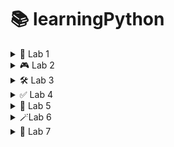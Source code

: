# **📚 learningPython**

<details>
 <summary>
 🧪 Lab 1
 </summary>

### **💡 Topic:** Basic Input/Output & f-strings

**📝 Explanation:**
Python’s built-in `input()` function reads a line of text from the user as a string. To display output, you can use `print()`. f-strings (`f"…{expr}…"`) let you embed expressions directly inside string literals for readable formatting.

**⭐ Example:**

 ```python
 name = input("Enter your name: ")
 age  = input("Enter your age: ")
 print(f"Hello {name}. You're {age} years old")
 ```

**✅ Questions I have done on that topic:**

* Question 1: Greeted the user by name and age using `input()` and an f-string.

---

### **🔢 Topic:** Type Conversion & Addition

**📝 Explanation:**
User input is always a string. To perform numeric operations, convert with `int()` or `float()`. You can then add mixed types (e.g. `int + float`) and Python will promote to the more general `float`.

**⭐ Example:**

 ```python
 num1  = int(input("Enter a number: "))
 num2  = float(input("Enter a float: "))
 total = num1 + num2
 print(f"The sum is: {total}")
 ```

**✅ Questions I have done on that topic:**

* Question 2: Converted inputs to `int` and `float`, then printed their sum.

---

### **➕➖✖️➗ Topic:** Arithmetic Operators

**📝 Explanation:**
Python supports the usual arithmetic operators:

* `+` (addition)
* `-` (subtraction)
* `*` (multiplication)
* `/` (true division)
* `//` (floor division)
* `%` (modulus)
* `**` (exponentiation)

**⭐ Example:**

 ```python
 a = 10
 b =  3
 print("Addition:         ", a + b)
 print("Subtraction:      ", a - b)
 print("Multiplication: ", a * b)
 print("Division:         ", a / b)
 print("Floor Division: ", a // b)
 print("Modulus:          ", a % b)
 print("Exponentiation: ", a ** b)
 ```

**✅ Questions I have done on that topic:**

* Question 3: Demonstrated all basic arithmetic operators with `a = 10` and `b = 3`.

---

### **✂️ Topic:** String Splitting & Multiple Assignment

**📝 Explanation:**
The string method `.split(sep)` breaks a string into a list by the given separator. You can then unpack those list elements directly into multiple variables in one line.

**⭐ Example:**

 ```python
 name, age, score = input("Enter name, age and score: ").split(", ")
 print(f"name: {name}, age: {age}, score: {score}")
 ```

**✅ Questions I have done on that topic:**

* Question 4: Read three comma-separated values and assigned them to `name`, `age`, and `score`.

---

### **🔗 Topic:** Converting & Concatenating Numeric Strings

**📝 Explanation:**
You can convert string representations of numbers back to numeric types (`int`, `float`), do arithmetic, and then convert back to strings for concatenation.

**⭐ Example:**

 ```python
 int_str   = int(input("Enter integer as string: "))
 float_str = float(input("Enter float as string: "))

 print(int_str, float_str)               # numeric output
 print(int_str + float_str)               # arithmetic sum
 print(str(int_str) + str(float_str))     # string concatenation
 ```

**✅ Questions I have done on that topic:**

* Question 5: Converted inputs from strings to numbers, then demonstrated both arithmetic addition and string concatenation.

---

### **🚦 Topic:** Conditional Statements

**📝 Explanation:**
Use `if`, `else` (and optionally `elif`) to execute code blocks based on boolean conditions.

**⭐ Example:**

 ```python
 marks = float(input("Enter your marks: "))
 if marks >= 40:
     print("Passed")
 else:
     print("Failed")
 ```

**✅ Questions I have done on that topic:**

* Question 6: Checked pass/fail status based on a single `marks` input.

---

### **📊 Topic:** Calculating Percentage & Average

**📝 Explanation:**
You can perform compound arithmetic expressions to compute percentages and averages:

* **Percentage** = `(sum of marks) / (total maximum) * 100`
* **Average** = `(sum of marks) / (number of subjects)`

**⭐ Examples:**

 ```python
 # Percentage
 subject1 = float(input("Subject 1: "))
 subject2 = float(input("Subject 2: "))
 subject3 = float(input("Subject 3: "))
 percentage = ((subject1 + subject2 + subject3) / 300) * 100
 print(f"Percentage: {percentage}")

 # Average with conditional pass/fail
 name, sub1, sub2, sub3 = input("Enter name and marks: ").split(", ")
 avg = (float(sub1) + float(sub2) + float(sub3)) / 3
 if avg >= 40:
     print(f"{name} passed")
 else:
     print(f"{name} failed")
 ```

**✅ Questions I have done on that topic:**

* Question 7: Calculated percentage from three subject marks.
* Question 8: Computed average of three marks and used a conditional to print pass/fail.

---
</details>

<details>
 <summary>
🎮 Lab 2
</summary>

### **🎲 Topic:** Random Number Guessing Game

**📝 Explanation:**
This program uses the `random` module to generate a secret integer between 1 and 10. A `while True` loop repeatedly prompts the user to guess; based on the comparison, it prints hints ("guess higher"/"guess lower") until the correct number is guessed, then breaks out of the loop.

**⭐ Example:**

 ```python
 import random
 number_to_guess = random.randint(1, 10)

 while True:
     guess = int(input("Guess a number between 1 and 10: "))
     if guess < number_to_guess:
         print("guess higher")
         continue
     elif guess > number_to_guess:
         print("guess lower")
         continue
     else:
         print("Correct!")
         break
 ```

**✅ Questions I have done on that topic:**

* Question 1: Built a guessing game that loops until the user finds the randomly chosen number, using `continue` and `break`.

---

### **🔄 Topic:** Basic While Loops

**📝 Explanation:**
`while` loops execute a block as long as a condition remains `True`. You can initialize a counter outside the loop and increment it each iteration.

**⭐ Example:**

 ```python
 n = int(input("Enter a number: "))
 i = 0
 while i < n:
     print(i)
     i += 1
 ```

**✅ Questions I have done on that topic:**

* Question 2: Printed all integers from 0 up to (but not including) the user’s input `n`.

---

### **🚦 Topic:** Conditional Statements (if–elif–else)

**📝 Explanation:**
Use `if`, `elif`, and `else` to branch logic based on multiple mutually exclusive conditions.

**⭐ Example:**

 ```python
 n = int(input("Enter a number: "))
 if n > 0:
     print("positive")
 elif n < 0:
     print("negative")
 else:
     print("0")
 ```

**✅ Questions I have done on that topic:**

* Question 3: Classified the user’s integer as positive, negative, or zero.

---

### **🥇 Topic:** Finding the Largest of Three Numbers

**📝 Explanation:**
Read three values, convert to integers, then use logical comparisons (`and`) in chained `if–elif–else` to determine which is greatest.

**⭐ Example:**

 ```python
 a, b, c = input("Enter three numbers: ").split(", ")
 a, b, c = int(a), int(b), int(c)
 if a > b and a > c:
     print(f"{a} is the largest")
 elif b > a and b > c:
     print(f"{b} is the largest")
 else:
     print(f"{c} is the largest")
 ```

**✅ Questions I have done on that topic:**

* Question 4: Compared three inputs and printed the largest value.

---

### **🎓 Topic:** Grade Classification with if–elif Ladder

**📝 Explanation:**
Use a sequence of `elif` checks to classify numeric marks into grade categories (“A” through “Fail”), handling invalid inputs first.

**⭐ Example:**

 ```python
 marks = int(input("Enter your marks: "))
 if marks > 100:
     print("Please enter valid marks")
 elif marks >= 90:
     print("A")
 elif marks >= 80:
     print("B")
 elif marks >= 70:
     print("C")
 elif marks >= 60:
     print("D")
 else:
     print("Fail")
 ```

**✅ Questions I have done on that topic:**

* Question 5: Printed grade (A–D or Fail) based on user’s marks, with validation for marks over 100.

---

### **➡️ Topic:** For Loops & Even Number Check

**📝 Explanation:**
A `for` loop can iterate over a range of integers. Using the modulo operator (`%`), you can test each number for evenness (`i % 2 == 0`) before printing.

**⭐ Example:**

 ```python
 n = int(input("Enter a number: "))
 for i in range(0, n+1):
     if i % 2 == 0:
         print(i)
 ```

**✅ Questions I have done on that topic:**

* Question 6: Printed all even numbers from 0 up to the user’s input `n`.

---

### **➕ Topic:** Summing Digits of a Number

**📝 Explanation:**
Extract each digit by taking the remainder (`n % 10`) and floor-dividing (`n //= 10`) inside a `while` loop, accumulating the sum.

**⭐ Example:**

 ```python
 n = int(input("Enter a number: "))
 total = 0
 while n > 0:
     total += n % 10
     n //= 10
 print(f"sum: {total}")
 ```

**✅ Questions I have done on that topic:**

* Question 7: Computed and printed the sum of all digits in the user’s number.

---

### **⏯️ Topic:** Loop Control Statements (`continue` & `break`)

**📝 Explanation:**

* `continue` skips the rest of the current iteration and proceeds with the next.
* `break` exits the loop entirely.

**⭐ Examples:**

 ```python
 # continue example
 for i in range(1, 11):
     if i == 5:
         continue
     print(i)

 # break example
 for i in range(10, 101):
     if i % 5 == 0 and i % 7 == 0:
         print(i)
         break
 ```

**✅ Questions I have done on that topic:**

* Question 8: Used `continue` to skip printing when `i == 5`.
* Question 9: Used `break` to stop at the first number divisible by both 5 and 7 between 10 and 100.

---

### **🧩 Topic:** FizzBuzz Implementation

**📝 Explanation:**
Classic loop exercise: for each integer, print “Fizz” if divisible by 3, “Buzz” if by 5, “FizzBuzz” if by both, and skip others.

**⭐ Example:**

 ```python
 for i in range(1, 51):
     if i % 3 == 0 and i % 5 == 0:
         print(f"{i} : FizzBuzz")
     elif i % 3 == 0:
         print(f"{i} : Fizz")
     elif i % 5 == 0:
         print(f"{i} : Buzz")
 ```

**✅ Questions I have done on that topic:**

* Question 10: Implemented FizzBuzz for numbers 1 through 50.

---

### **✖️ Topic:** Multiplication Table

**📝 Explanation:**
Generate and print the multiplication table of a given number `n` by iterating `i` from 1 to 10 and multiplying.

**⭐ Example:**

 ```python
 n = int(input("Enter a number: "))
 for i in range(1, 11):
     print(f"{n} x {i} = {n*i}")
 ```

**✅ Questions I have done on that topic:**

* Question 11: Displayed the 1× to 10× multiplication table for user’s `n`.

---

### **⭐ Topic:** Prime Number Checking

**📝 Explanation:**
To test if `n` is prime, rule out divisors from 2 up to `sqrt(n)`. If none divide `n` evenly, it’s prime.

**⭐ Example:**

 ```python
 n = int(input("Enter a number: "))
 if n <= 1:
     print("not prime")
 else:
     is_prime = True
     for i in range(2, int(n**0.5) + 1):
         if n % i == 0:
             is_prime = False
             break
     print("Prime" if is_prime else "not prime")
 ```

**✅ Questions I have done on that topic:**

* Question 12: Checked and reported whether the input `n` is prime.

---

### **✨ Topic:** Prime Number Generation up to N

**📝 Explanation:**
List all primes ≤ `n` by testing each candidate `i` using the same sieve-like divisor check up to `sqrt(i)`.

**⭐ Example:**

 ```python
 n = int(input("Enter upper limit: "))
 for i in range(2, n+1):
     is_prime = True
     for j in range(2, int(i**0.5) + 1):
         if i % j == 0:
             is_prime = False
     if is_prime:
         print(i)
 ```

**✅ Questions I have done on that topic:**

* Question 13: Printed every prime number between 2 and the user’s limit `n`.

</details>
<details>
 <summary>
🛠️ Lab 3
</summary>

### **⚙️ Topic:** Function Definition & Return Values

**📝 Explanation:**
Functions in Python are defined using the `def` keyword, followed by a name, parameters in parentheses, and a colon. Inside the function, use `return` to send a value back to the caller. If no `return` is given, the function returns `None`.

**⭐ Example:**

 ```python
 def add_numbers(a, b):
     return a + b

 x, y = input("Enter two numbers: ").split(", ")
 print("Sum: ", add_numbers(int(x), int(y)))
 ```

**✅ Questions I have done on that topic:**

* Question 1: Defined `add_numbers(a, b)` to return the sum of two integers read from input.

---

### **🚦 Topic:** Conditional Logic in Functions

**📝 Explanation:**
Functions can contain conditional statements to execute different logic paths. A simple `if–else` inside a function can return different results based on input.

**⭐ Example:**

 ```python
 def even_odd(num):
     if num % 2 == 0:
         return "even"
     else:
         return "odd"

 n = int(input("Enter a number: "))
 print("The number is", even_odd(n))
 ```

**✅ Questions I have done on that topic:**

* Question 2: Wrote `even_odd(num)` to classify an integer as "even" or "odd".

---

### **🔄️ Topic:** Recursive Functions

**📝 Explanation:**
A recursive function calls itself with a modified argument until a base case is met. Careful base-case definition prevents infinite recursion.

**⭐ Example:**

 ```python
 def find_factorial(num):
     if num == 1:
         return 1
     return num * find_factorial(num - 1)

 n = int(input("Enter number: "))
 print(f"The factorial is: {find_factorial(n)}")
 ```

**✅ Questions I have done on that topic:**

* Question 3: Implemented `find_factorial(num)` recursively to compute the factorial of `n`.

---

### **🏆 Topic:** Finding the Maximum of Three Values

**📝 Explanation:**
Use a combination of `if–elif–else` and logical comparisons (`>`) to compare three values and return the largest.

**⭐ Example:**

 ```python
 def find_max(a, b, c):
     if a > b and a > c:
         return a
     elif b > a and b > c:
         return b
     else:
         return c

 print(f"Largest number is: {find_max(5, 6, 7)}")
 ```

**✅ Questions I have done on that topic:**

* Question 4: Created `find_max(a, b, c)` to return the largest of three hard-coded values.

---

### **📦 Topic:** Built-in List Functions (`len`, `sum`, `type`)

**📝 Explanation:**
Python provides built-in functions for common list operations:

* `len(list)` returns the number of elements.
* `sum(list)` returns the sum of numeric elements.
* `type(value)` returns the data type of `value`.

**⭐ Example:**

 ```python
 my_list = [10, 20, 30]
 print("Length: ", len(my_list))
 print("Sum: ", sum(my_list))
 print("Type of sum: ", type(sum(my_list)))
 ```

**✅ Questions I have done on that topic:**

* Question 5: Demonstrated use of `len()`, `sum()`, and `type()` on a sample list.

---

### **➕ Topic:** Calculating Average of a List

**📝 Explanation:**
Compute the average by dividing the sum of elements by the length of the list. You can write a reusable function that takes a list argument.

**⭐ Example 1:**

 ```python
 def find_average(numbers):
     return sum(numbers) / len(numbers)

 nums = [10, 20, 30, 40]
 print("Average: ", find_average(nums))
 ```

**⭐ Example 2 (with `map`):**

 ```python
 def find_avg(number):
     return sum(number) / len(number)

 num = list(map(int, input("Enter numbers separated by space: ").split(" ")))
 print(f"Average: {find_avg(num)}")
 ```

**✅ Questions I have done on that topic:**

* Question 6: Wrote `find_average(numbers)` to compute average of a hard-coded list.
* Question 7: Used `map(int, …)` to parse user input into a list of integers, then computed average.

---

### **🔍 Topic:** Finding Maximum in a List (Custom vs. Built-in)

**📝 Explanation:**
You can manually iterate through a list to find the maximum value, or simply call Python’s built-in `max()` function.

**⭐ Example:**

 ```python
 def find_max_in_list(number):
     max_val = number [0]
     for num in number:
         if num > max_val:
             max_val = num
     return max_val

 def find_max_prebuilt(numbers):
     return max(numbers)

 n = list(map(int, input("Enter numbers separated by space: ").split(" ")))
 print(f"max: {find_max_in_list(n)}")
 print(f"max: {find_max_prebuilt(n)}")
 ```

**✅ Questions I have done on that topic:**

* Question 8: Implemented `find_max_in_list(number)` manually.
* Question 9: Used built-in `max(numbers)` for comparison.

---

### **🔢 Topic:** Counting Even Numbers in a List

**📝 Explanation:**
Iterate through a list, test each element for evenness (`% 2 == 0`), and maintain a counter that you return at the end.

**⭐ Example:**

 ```python
 def count_even(number):
     count = 0
     for num in number:
         if num % 2 == 0:
             count += 1
     return count

 num = list(map(int, input("Enter numbers: ").split(" ")))
 print(f"even : {count_even(num)}")
 ```

**✅ Questions I have done on that topic:**

* Question 10: Wrote `count_even(number)` to count and return the number of even integers in the user-provided list.

---

### **🔪 Topic: List Slicing in Python**

**📝 Explanation:**

List slicing allows you to extract specific portions of a list using the syntax:

 ```python
 list [start:stop:step]
 ```

* **start**: Index where the slice begins (inclusive).
* **stop**: Index where the slice ends (exclusive).
* **step**: (Optional) Interval between elements (default is 1).

Negative indices count from the end of the list.

---

###  **🧪 Examples and Challenges**

---

####  **✂️ Basic Slicing Examples**

 ```python
 my_list = [10, 20, 30, 40, 50, 60]
 ```

 ```python
 # First 4 items
 print(my_list[:4])  # [10, 20, 30, 40]

 # All except first and last
 print(my_list [1:-1])  # [20, 30, 40, 50]

 # Reverse first 3 items
 print(my_list [:3][::-1])  # [30, 20, 10]

 # Last 3 items in reverse
 print(my_list [:-4-1:-1])  # [60, 50, 40]

 # Every 2nd item from index 1
 print(my_list [1::2])  # [20, 40, 60]

 # Copy entire list
 print(my_list [:])  # [10, 20, 30, 40, 50, 60]
 ```

---

####  **💪 Practice Challenges**

1. **Middle section excluding first and last**

 ```python
 lst = [5, 10, 15, 20, 25, 30]
 print(lst [1:-1])  # [10, 15, 20, 25]
 ```

2. **Reverse only first 4 elements**

 ```python
 lst = [1, 2, 3, 4, 5, 6]
 print(lst [:4][::-1] + lst [4:])  # [4, 3, 2, 1, 5, 6]
 ```

3. **Last 4 elements reversed**

 ```python
 lst = [11, 22, 33, 44, 55, 66, 77]
 print(lst [-1:-5:-1])  # [77, 66, 55, 44]
 ```

4. **Every 3rd element starting from index 1**

 ```python
 lst = [0, 1, 2, 3, 4, 5, 6, 7, 8, 9]
 print(lst [1::3])  # [1, 4, 7]
 ```

5. **Copy list without last 2 elements**

 ```python
 lst = [100, 200, 300, 400, 500]
 print(lst [:-2])  # [100, 200, 300]
 ```

---

###  **🧠 Advanced Revision Challenges**

1. **First 5 elements reversed**

 ```python
 lst = [10, 20, 30, 40, 50, 60, 70]
 print(lst [:5][::-1])  # [50, 40, 30, 20, 10]
 ```

2. **From index 3 to 6**

 ```python
 lst = [0, 1, 2, 3, 4, 5, 6, 7, 8]
 print(lst [3:7])  # [3, 4, 5, 6]
 ```

3. **Last 5 elements**

 ```python
 lst = [5, 10, 15, 20, 25, 30, 35, 40]
 print(lst [-5:])  # [20, 25, 30, 35, 40]
 ```

4. **Every 3rd from index 2**

 ```python
 lst = [1, 2, 3, 4, 5, 6, 7, 8, 9, 10, 11]
 print(lst [2::3])  # [3, 6, 9]
 ```

---

###  **🎯 Final Slicing Challenge**

 ```python
 lst = [5, 10, 15, 20, 25, 30, 35, 40, 45, 50]
 ```

1. **Last 3 elements in reverse**

 ```python
 print(lst [-1:-4:-1])  # [50, 45, 40]
 ```

2. **Skip every other element**

 ```python
 print(lst [::2])  # [5, 15, 25, 35, 45]
 ```

3. **Index 2 to 7 in reverse**

 ```python
 print(lst [2:8][::-1])  # [40, 35, 30, 25, 20, 15]
 ```

4. **Exclude first 2 and last 2**

 ```python
 print(lst [2:-2])  # [15, 20, 25, 30, 35, 40]
 ```

5. **Reverse list and take every 3rd item**

 ```python
 print(lst [::-1][::3])  # [50, 35, 20, 5]
 ```

---


### **🛠️ Topic:** List Methods (`append`, `insert`, `remove`, `sort`, `reverse`)

**📝 Explanation:**
Python lists provide built-in methods to modify their contents in place:

* `append(item)` adds `item` to the end.
* `insert(index, item)` places `item` at position `index`.
* `remove(item)` deletes the first occurrence of `item`.
* `sort()` arranges elements in ascending order.
* `reverse()` reverses the list in place.

**⭐ Example:**

 ```python
 lst = [1, 3, 5]
 lst.append(7)        # [1, 3, 5, 7]
 lst.insert(1, 2)     # [1, 2, 3, 5, 7]
 lst.remove(3)        # [1, 2, 5, 7]
 lst.sort()           # [1, 2, 5, 7]
 lst.reverse()        # [7, 5, 2, 1]
 print(lst)           # [7, 5, 2, 1]
 ```

**✅ Questions I have done on that topic:**

* Question 1: Used `append()` to add a single element at the end of a list.
* Question 2: Used `insert()` to place a new element at a specific index.
* Question 3: Used `remove()` to delete a given element by value.
* Question 4: Used `sort()` to sort a list of numbers in ascending order.
* Question 5: Used `reverse()` to reverse the order of a list.

---

### **🔢 Topic:** Counting & Finding Elements (`count`, `index`)

**📝 Explanation:**

* `count(item)` returns how many times `item` appears in the list.
* `index(item)` returns the first index at which `item` appears (raises an error if not found).

**⭐ Example:**

 ```python
 fruits = ['apple', 'banana', 'apple', 'orange', 'banana', 'apple']
 print(fruits.count('apple'))    # 3

 colors = ['red', 'blue', 'green', 'blue', 'yellow']
 print(colors.index('blue'))     # 1
 ```

**✅ Questions I have done on that topic:**

* Question 1: Counted occurrences of `'apple'` in a list of fruit names.
* Question 2: Found the index of the first `'blue'` in a list of colors.

---

### **📑 Topic:** Copying Lists (shallow vs. deep)

**📝 Explanation:**

* `list.copy()` creates a shallow copy: a new list object, but nested objects remain shared.
* `copy.deepcopy()` (from the `copy` module) creates a full deep copy: all levels duplicated.

**⭐ Example:**

 ```python
 import copy

 # Shallow copy of flat list
 numbers = [5, 10, 15]
 copy_numbers = numbers.copy()
 copy_numbers.append(44)
 # numbers remains [5, 10, 15], copy_numbers is [5, 10, 15, 44]

 # Deep copy of nested list
 original = [[1, 2], [3, 4]]
 deep_copy = copy.deepcopy(original)
 deep_copy [0].append(99)
 # original stays [[1, 2], [3, 4]]
 # deep_copy is [[1, 2, 99], [3, 4]]
 ```

**✅ Questions I have done on that topic:**

* Question 1: Created a shallow copy of a simple list and showed modifications don’t affect the original.
* Question 2: Created a deep copy of a nested list and demonstrated independence from the original.

---

### **✂️➕ Topic:** Removing & Extending Lists (`pop`, `extend`)

**📝 Explanation:**

* `pop()` removes and returns the last element (or at a given index if provided).
* `extend(iterable)` appends all elements from `iterable` to the end of the list.

**⭐ Example:**

 ```python
 lst = [10, 20, 30, 40]
 x = lst.pop()           # x = 40, lst = [10, 20, 30]
 lst.extend([20, 25])     # lst = [10, 20, 30, 20, 25]
 print(x, lst)
 ```

**✅ Questions I have done on that topic:**

* Question 1: Used `pop()` to remove and capture the last element of a list.
* Question 2: Used `extend()` to add multiple new items onto a list.

---

### **⚡ Topic:** Functional Tools (`map` & `filter` with `lambda`)

**📝 Explanation:**

* `map(func, iterable)` applies `func` to every item and returns an iterator of results.
* `filter(func, iterable)` returns an iterator of items for which `func(item)` is `True`.
* Combine `filter()` and `map()` to first select items, then transform them.

**⭐ Example:**

 ```python
 nums = [2, 3, 4]
 squares    = list(map(lambda x: x*x, nums))
 evens      = list(filter(lambda x: x % 2 == 0, nums))
 square_evens = list(map(lambda x: x*x, filter(lambda x: x%2 == 0, nums)))
 print(squares)     # [4, 9, 16]
 print(evens)       # [2, 4]
 print(square_evens) # [4, 16]
 ```

**✅ Questions I have done on that topic:**

* Question 1: Used `map()` with a `lambda` to compute squares of a list of numbers.
* Question 2: Used `filter()` with a `lambda` to extract even numbers.
* Question 3: Combined `filter()` and `map()` to square only the even numbers.

---

### **✨ Topic:** List Comprehensions

**📝 Explanation:**
List comprehensions provide a concise syntax to build lists:

 ```python
 [expression for item in iterable if condition]
 ```

They can include an `if…else` inside the expression for conditional output.

**⭐ Example:**

 ```python
 # Squares of 1–10
 squared_nums   = [i*i for i in range(1, 11)]

 # Words starting with 'a'
 words            = ['apple', 'banana', 'avocado', 'berry', 'apricot']
 starts_with_a    = [w for w in words if w [0] == 'a']

 # Even numbers doubled
 nums             = [1, 2, 3, 4, 5, 6]
 multiplied_by_2 = [x*2 for x in nums if x % 2 == 0]

 # Label odd/even
 nums             = [7, 2, 5, 8]
 odd_even       = ["even" if x % 2 == 0 else "odd" for x in nums]
 ```

**✅ Questions I have done on that topic:**

* Question 1: Generated a list of squares using a comprehension.
* Question 2: Filtered a list of strings to those starting with `'a'`.
* Question 3: Created a list of doubled values only for even numbers.
* Question 4: Used a conditional expression inside a comprehension to label each number `"even"` or `"odd"`.
</details>

<details>

<summary>✅ Lab 4</summary> 

### 🧵 Topic: **Tuples**

**Explanation:**
A **tuple** is an ordered, immutable collection of elements. This means once a tuple is created, you cannot change, add, or remove elements from it. Tuples are used to group related data together and ensure that the grouped data stays constant.

They're defined using parentheses `()` and support indexing, slicing, nesting, and unpacking.

**Example:**

```python
my_tuple = (1, 2, 3, 4)
print(my_tuple[1])  # Output: 2

person = ('utkarsh', 21, 'Engineer', 'male')
name, age, job, gender = person
print(name, age, job, gender)
```

---

### 🧵 Topic: **Tuple Unpacking**

**Explanation:**
Tuple unpacking allows you to assign each item in a tuple to a variable in a single line. The number of variables must match the number of elements in the tuple.

**Example:**

```python
t2 = ('python', 3.10, True)
lang, version, is_dynamic = t2
print(lang)  # python
```

---

### 🧵 Topic: **Singleton Tuple**

**Explanation:**
To create a tuple with only one element, you must include a trailing comma. Otherwise, Python treats it as a regular value.

**Example:**

```python
t3 = (42,)  # This is a tuple
print(type(t3))  # <class 'tuple'>

not_a_tuple = (42)
print(type(not_a_tuple))  # <class 'int'>
```

---

### 🧵 Topic: **Tuple Slicing**

**Explanation:**
Just like strings and lists, tuples can be sliced to retrieve a portion of elements using the syntax `tuple[start:stop:step]`.

**Example:**

```python
t = (10, 20, 30, 40, 50)
print(t[1:4])     # (20, 30, 40)
print(t[::-1])    # Reverses the tuple
```

---

### 🧵 Topic: **Tuple Methods: `count()` and `index()`**

**Explanation:**

* `count(x)` → returns the number of times `x` appears in the tuple.
* `index(x)` → returns the index of the first occurrence of `x`.

**Example:**

```python
t = (3, 6, 3, 9, 3, 12)
print(t.count(3))  # 3
print(t.index(9))  # 3
```

---

### 🧵 Topic: **Nested Tuples**

**Explanation:**
Tuples can contain other tuples or complex data types. Access elements using multiple indices.

**Example:**

```python
person = ("utkarsh", (21, 'M'), ("python", "java"))
print(person[1][0])  # 21
print(person[2][1])  # java
```

---

### 🧵 Topic: **Sets**

**Explanation:**
A set is an unordered collection of **unique** elements. Sets are used when you want to store distinct values and perform operations like union, intersection, difference, etc.

**Example:**

```python
nums = {1, 2, 3, 3, 4}
print(nums)  # {1, 2, 3, 4} – duplicates removed
```

---

### 🧵 Topic: **Set Operations**

**Explanation:**

* `|` → Union
* `&` → Intersection
* `-` → Difference
* `^` → Symmetric Difference

**Example:**

```python
a = {1, 2, 3}
b = {2, 3, 6}

print(a | b)  # {1, 2, 3, 6}
print(a & b)  # {2, 3}
print(a - b)  # {1}
print(a ^ b)  # {1, 6}
```

---

### 🧵 Topic: **Set from String**

**Explanation:**
Converting a string to a set helps in extracting unique characters.

**Example:**

```python
word = "balloon"
unique_letters = set(word)
print(unique_letters)  # {'b', 'a', 'l', 'o', 'n'}
```

---

### 🧵 Topic: **Dictionaries**

**Explanation:**
Dictionaries store data as key-value pairs. Keys are unique, and values can be of any data type. Useful for fast lookups and organizing data meaningfully.

**Example:**

```python
student = {
    'name': 'utkarsh',
    'age': 21,
    'courses': ['Math', 'Science']
}
print(student['name'])  # utkarsh
```

---

### 🧵 Topic: **Dictionary Methods: `get()`, `pop()`, `del`**

**Explanation:**

* `get(key)` → returns the value or `None` if the key doesn't exist.
* `pop(key)` → removes and returns the value of the given key.
* `del` → deletes a key-value pair from the dictionary.

**Example:**

```python
student.get('email')             # None
student.pop('grade')             # removes 'grade'
del student['age']               # removes 'age'
```

---

### 🧵 Topic: **Looping Through a Dictionary**

**Explanation:**
You can iterate over keys, values, or both using `keys()`, `values()`, or `items()`.

**Example:**

```python
for key, value in student.items():
    print(f"{key} : {value}")
```

---

### 🧵 Topic: **Nested Dictionaries**

**Explanation:**
A dictionary can store another dictionary as a value. Useful for structured, grouped data.

**Example:**

```python
classroom = {
    'utkarsh': {'age': 21, 'grade': 90},
    'disha': {'age': 32, 'grade': 100}
}
print(classroom['disha']['grade'])  # 100
```

---

### 🧵 Topic: **Real-world Dictionary Use Cases**

#### 📞 Phonebook Lookup

**Explanation:**
Get a value from a dictionary safely using `get()` to avoid errors if the key is missing.

**Example:**

```python
name = input("Enter a name: ")
print(phonebook.get(name, "Not found"))
```

#### 🍎 Inventory Update

**Explanation:**
Simulates real-time item stock updates.

**Example:**

```python
inventory['banana'] -= 2
inventory['grapes'] = 15
```

#### 🔁 Word Frequency Counter

**Explanation:**
Counts how many times each word appears in a sentence.

**Example:**

```python
for word in words:
    word_count[word] = word_count.get(word, 0) + 1
```
</details>




<details>
<summary>🧪 Lab 5</summary>  

 
### **Topic: Object-Oriented Programming (OOP) in Python**


### 🧵 Topic: **Classes and Objects**

**Explanation:**  
A **class** is a blueprint for creating objects. It defines attributes (variables) and methods (functions) that its instances (objects) will have. Objects are instances of a class and represent real-world entities.

**Example:**
```python
class Student:
    def __init__(self, name, age):
        self.name = name
        self.age = age

    def introduce(self):
        print(f"My name is {self.name} and I'm {self.age} years old")

s1 = Student("utkarsh", 21)
s1.introduce()
````

---

### 🧵 Topic: **Constructors (`__init__`)**

**Explanation:**
The `__init__` method is automatically called when a new object is created. It initializes the object’s attributes.

**Example:**

```python
class Car:
    def __init__(self, brand, year):
        self.brand = brand
        self.year = year
```

---

### 🧵 Topic: **Instance Methods**

**Explanation:**
Instance methods operate on the data stored in an object. They’re defined inside a class and use `self` to access instance variables.

**Example:**

```python
class Account:
    def display(self):
        print(f"owner: {self.owner}, balance: {self.balance}")
```

---

### 🧵 Topic: **Default Parameter Values**

**Explanation:**
Default values in constructors let you make parameters optional when creating objects.

**Example:**

```python
class Person:
    def __init__(self, name, city="unknown"):
        self.name = name
        self.city = city
```

---

### 🧵 Topic: **Conditional Logic in Methods**

**Explanation:**
Methods can include logic such as validations or branching. For example, checking if balance is sufficient before withdrawing.

**Example:**

```python
def withdraw(self, amount):
    if amount > self.balance:
        print("insufficient balance")
    else:
        self.balance -= amount
```

---

### 🧵 Topic: **Working with Lists Inside Classes**

**Explanation:**
Objects can have attributes that are lists to store multiple items, such as grades or products.

**Example:**

```python
class Student:
    def __init__(self, name):
        self.name = name
        self.grade = []

    def add_grade(self, grade):
        self.grade.append(grade)

    def average(self):
        return sum(self.grade)/len(self.grade)
```

---

### 🧵 Topic: **Composition: Object Inside Object**

**Explanation:**
Composition is when a class contains instances of other classes. Useful for building real-world relationships like Library → Book.

**Example:**

```python
class Library:
    def __init__(self):
        self.books = []

    def add_book(self, book):
        self.books.append(book)
```

---

### 🧵 Topic: **Encapsulation**

**Explanation:**
Encapsulation groups data and methods that operate on that data into one unit — the class. It helps keep the internal details hidden and only exposes necessary functionality.

---

### 🧵 Topic: **Inheritance**

**Explanation:**
Inheritance lets one class (child) inherit the properties and methods of another class (parent). It enables code reuse and establishes a hierarchy.

**Example:**

```python
class Dog(Animal):
    def speak(self):
        print(f"{self.name} says Woof")
```

---

### 🧵 Topic: **`super()` Keyword**

**Explanation:**
`super()` allows access to methods and properties of a parent class from within a child class. Often used to call the parent’s `__init__` method.

**Example:**

```python
class Car(Vehicle):
    def __init__(self, brand, year, model):
        super().__init__(brand, year)
        self.model = model
```

---

### 🧵 Topic: **Polymorphism via Method Overriding**

**Explanation:**
Polymorphism allows different classes to define methods with the same name but different behavior. Method overriding customizes inherited methods.

**Example:**

```python
class Rectangle(Shape):
    def area(self):
        return self.length * self.breadth
```

---

### 🧵 Topic: **Class vs Instance Variables**

**Explanation:**

* **Instance variables** (like `self.name`) are unique to each object.
* **Class variables** (like `species`) are shared across all instances of the class.

**Example:**

```python
class Dog:
    species = "Canis Familiaris"  # Class variable

    def __init__(self, name, age):
        self.name = name           # Instance variable
```

---

### 🧵 Topic: **Class Methods**

**Explanation:**
Class methods use the `@classmethod` decorator and receive the class as the first argument (`cls`). They're used to access or modify class-level data.

**Example:**

```python
class Counter:
    counter = 0

    @classmethod
    def get_total(cls):
        print(cls.counter)
```

---

### 🧵 Topic: **Practical OOP Examples**

**Explanation:**
These examples implement real-life use cases using OOP concepts like classes, composition, and inheritance.

**Example:**

```python
# Library and Book
lib.add_book(Book("1984", "George Orwell"))
lib.borrow_book("1984")

# Cart and Product
cart.add_product(Product("T-shirt", 20.0))
print(cart.total_price())

# Movie and MovieCollection
collection.find_by_director("Christopher Nolan")

# Playlist and Song
my_playlist.play_all()
my_playlist.remove_song("Bohemian Rhapsody")

# SavingsAccount (extends Account)
a1 = SavingsAccount("utkarsh", 1000, 7)
a1.apply_interest()
```

### 🧵 Topic: **Multiple Inheritance**

**Explanation:**  
Multiple inheritance allows a class to inherit from more than one parent class. Python resolves method calls using **Method Resolution Order (MRO)** — left to right in the class declaration.

**Example:**
```python
class A:
    def greet(self):
        print("Hello from A")

class B:
    def greet(self):
        print("Hello from B")

class C(A, B):
    pass

c = C()
c.greet()   # Output: Hello from A
print(C.mro())
````

---

### 🧵 Topic: **Abstract Classes & Interfaces (ABC module)**

**Explanation:**
Abstract classes are base classes that **cannot be instantiated** and must be inherited.
They contain **abstract methods** (methods with no implementation) using the `@abstractmethod` decorator.

**Example:**

```python
from abc import ABC, abstractmethod

class Shape(ABC):
    @abstractmethod
    def area(self):
        pass

class Circle(Shape):
    def area(self):
        print("Area of circle")

# shape = Shape()  ❌ Error
```

---

### 🧵 Topic: **Interface-Like Behavior**

**Explanation:**
When a class only defines abstract methods, it behaves like an interface — forcing derived classes to implement all declared behaviors.

**Example:**

```python
class Vehicle(ABC):
    @abstractmethod
    def start_engine(self): pass

class Car(Vehicle):
    def start_engine(self):
        print("car starts")
```

---

### 🧵 Topic: **Encapsulation**

**Explanation:**
Encapsulation means **restricting access** to internal variables and methods.

* `_var` → **protected** (convention)
* `__var` → **private** (name mangled)

**Example:**

```python
class Person:
    def __init__(self):
        self.name = "alex"       # public
        self._hobby = "reading"  # protected
        self.__salary = 50000    # private

    def get_salary(self):
        return self.__salary
```

---

### 🧵 Topic: **Polymorphism**

**Explanation:**
Polymorphism allows different classes to implement the same method in different ways. It works via:

* Method overriding
* Common interface usage (e.g., iterating over different objects with the same method name)

**Example:**

```python
class Dog:
    def make_sound(self):
        print("woof")

class Cat:
    def make_sound(self):
        print("meow")

for animal in [Dog(), Cat()]:
    animal.make_sound()
```

---

### 🧵 Topic: **Real-life Polymorphic Examples**

**Explanation:**
Polymorphism is especially useful when using abstract base classes or unified method calls for different child classes.

**Example:**

```python
class Employee:
    def work(self):
        print("employee is working")

class Developer(Employee):
    def work(self):
        print("Developer is coding")

class Designer(Employee):
    def work(self):
        print("Designer is sketching")

for emp in [Employee(), Developer(), Designer()]:
    emp.work()
```

---

### 🧵 Topic: **OOP Mini Project with Abstract Base Class**

**Explanation:**
Using `ABC` and `@abstractmethod`, you can create a structured system where each class must define required behavior, like a login system or user management.

**Example:**

```python
class User(ABC):
    @abstractmethod
    def login(self): pass

class Student(User):
    def login(self):
        print("Student logged in")
```

---

### 🧵 Topic: **Class Variables & `@classmethod`**

**Explanation:**

* **Class variables** are shared across all instances.
* `@classmethod` is used to access or modify class-level variables or behavior.

**Example:**

```python
class Employee(ABC):
    employee_count = 0

    @classmethod
    def display_count(cls):
        print(cls.employee_count)

class Developer(Employee):
    def __init__(self, name):
        self.name = name
        Employee.employee_count += 1
```

---

### 🧵 Topic: **Summary of OOP Concepts Used**

| Concept                   | Used In                                                |
| ------------------------- | ------------------------------------------------------ |
| Classes & Objects         | `Student`, `Book`, `Account`, etc.                     |
| Inheritance               | `Dog(Animal)`, `Car(Vehicle)`, etc.                    |
| Method Overriding         | `Car.show_info()`, `Developer.work()`                  |
| Encapsulation             | Private/protected attributes like `__salary`, `_marks` |
| Polymorphism              | Loops calling `.work()` on various classes             |
| Abstract Classes          | `Shape`, `MediaFile`, `Employee`                       |
| Multiple Inheritance      | `Robot(Speaker, Mover)`                                |
| Composition               | `Library` contains multiple `Book`                     |
| Class Methods & Variables | `Employee.display_count()`, `Book.total_revenue`       |



---


</details>

<details>
<summary> 🪄Lab 6</summary>

### 🧵 Topic: Dunder (Magic) Methods in Python

**Explanation:**
Dunder methods (short for "double underscore") are special methods in Python that let you override or extend default behavior for built-in operations like printing, comparing, indexing, adding, calling, etc. These methods start and end with double underscores (e.g., `__init__`, `__str__`, `__add__`).

| Dunder Method  | Purpose                                       |
| -------------- | --------------------------------------------- |
| `__init__`     | Constructor, initializes object properties    |
| `__str__`      | Defines output for `print(obj)` or `str(obj)` |
| `__repr__`     | Official representation for debugging         |
| `__eq__`       | Custom logic for equality `==`                |
| `__add__`      | Defines behavior for `+` operator             |
| `__len__`      | Defines behavior for `len(obj)`               |
| `__lt__`       | Defines behavior for `<` operator             |
| `__getitem__`  | Enables indexing like `obj[i]`                |
| `__setitem__`  | Allows assignment like `obj[i] = x`           |
| `__contains__` | Used by `in` keyword                          |
| `__call__`     | Allows objects to be called like functions    |

---

### 📘 `__str__` - String Representation for Users

```python
class Book:
    def __init__(self, title, author):
        self.title = title
        self.author = author

    def __str__(self):
        return f'"{self.title}" by {self.author}'

b1 = Book("1984", "George Orwell")
print(b1)
```

**Explanation:**
`__str__` returns a user-friendly string when the object is printed.

**Output:**

```
"1984" by George Orwell
```

---

### ➕ `__add__` - Overloading `+` Operator

```python
class Point:
    def __init__(self, x, y):
        self.x = x
        self.y = y

    def __add__(self, other):
        return Point(self.x + other.x, self.y + other.y)

    def __str__(self):
        return f'Point({self.x}, {self.y})'

p1 = Point(2, 3)
p2 = Point(4, 5)
print(p1 + p2)
```

**Explanation:**
`__add__` defines how `+` works for two objects. Returns a new Point.

**Output:**

```
Point(6, 8)
```

---

### 🤝 `__eq__` - Overloading `==` Operator

```python
class Person:
    def __init__(self, name):
        self.name = name

    def __eq__(self, other):
        return self.name.lower() == other.name.lower()

p1 = Person("Alice")
p2 = Person("alice")
print(p1 == p2)
```

**Explanation:**
`__eq__` defines how equality is checked. Here, case-insensitive name match.

**Output:**

```
True
```

---

### 💸 `__add__` - Wallets Sum Up

```python
class Wallet:
    def __init__(self, amount):
        self.amount = amount

    def __add__(self, other):
        return Wallet(self.amount + other.amount)

    def __str__(self):
        return f'{self.amount}'

w1 = Wallet(50)
w2 = Wallet(100)
w3 = w1 + w2
print(w3)
```

**Explanation:**
Adds the amounts in two wallets and returns a new Wallet.

**Output:**

```
150
```

---

### 📦 `__lt__` - Less Than Comparison

```python
class Box:
    def __init__(self, x, y, z):
        self.volume = x * y * z

    def __lt__(self, other):
        return self.volume < other.volume

b1 = Box(3, 3, 3)
b2 = Box(2, 3, 4)
print(b1 < b2)
print(b2 < b1)
```

**Explanation:**
`__lt__` defines `<` behavior. Compares volumes of the boxes.

**Output:**

```
False
True
```

---

### 📓 `__getitem__` - Indexing Support

```python
class Notebook:
    def __init__(self):
        self.notes = []

    def add_note(self, title):
        self.notes.append(title)

    def __getitem__(self, index):
        return self.notes[index]

n = Notebook()
n.add_note("Buy milk")
n.add_note("Study OOP")
print(n[0])
```

**Explanation:**
Allows indexing into custom object like a list.

**Output:**

```
Buy milk
```

---

### 🎒 `__contains__` - `in` Operator

```python
class Inventory:
    def __init__(self):
        self.items = []

    def add(self, item):
        self.items.append(item)

    def __contains__(self, item):
        return item in self.items

inv = Inventory()
inv.add("sword")
print("sword" in inv)
```

**Explanation:**
Enables `in` operator for the custom class.

**Output:**

```
True
```

---

### 🧾 `__setitem__` + `__getitem__` - Dict-like Behavior

```python
class Scoreboard:
    def __init__(self):
        self.scores = {}

    def __setitem__(self, player, score):
        self.scores[player] = score

    def __getitem__(self, player):
        return self.scores[player]

sb = Scoreboard()
sb["Alice"] = 100
print(sb["Alice"])
```

**Explanation:**
Allows dictionary-style assignment and access.

**Output:**

```
100
```

---

### 📞 `__call__` - Make Object Callable

```python
class Greeter:
    def __init__(self, greeting):
        self.greeting = greeting

    def __call__(self, name):
        print(f"{self.greeting}, {name}!")

j = Greeter("Hello")
j("Utkarsh")
```

**Explanation:**
Allows object to be used like a function call.

**Output:**

```
Hello, Utkarsh!
```

---

### 📋 Full Feature Example: Task Manager

```python
class TaskManager:
    def __init__(self):
        self.tasks = {}

    def __setitem__(self, name, description):
        self.tasks[name] = description

    def __getitem__(self, name):
        return self.tasks[name]

    def __contains__(self, name):
        return name in self.tasks

    def __len__(self):
        return len(self.tasks)

    def __str__(self):
        return f"task manager : {self.tasks}"

    def __repr__(self):
        return f"task manager : {self.tasks}"

    def __call__(self):
        for key in self.tasks:
            print(f"{key} : {self.tasks[key]}")

tm = TaskManager()
tm["laundry"] = "Wash clothes"
tm["study"] = "Python OOP"
print("laundry" in tm)
print(tm["study"])
print(len(tm))
tm()
print(tm)
```

**Explanation:**
Implements multiple dunder methods to make object behave like a dictionary, function, iterable, etc.

**Output:**

```
True
Python OOP
2
laundry : Wash clothes
study : Python OOP
task manager : {'laundry': 'Wash clothes', 'study': 'Python OOP'}
```

---

Each dunder method customizes specific behavior and interaction of objects with Python syntax and built-in operations. Understanding and using them allows you to design more intuitive and powerful custom classes.
</details>

<details>

 <summary> 📂 Lab 7</summary>

### 🗂️ Topic: File Handling in Python

**Explanation:**
File handling in Python lets you work with external files — reading from them, writing to them, appending new data, creating or even deleting files. Python makes this very flexible and simple using built-in functions like `open()` and the `with` statement.

| Mode  | Meaning                               |
| ----- | ------------------------------------- |
| `"r"` | Read (default mode)                   |
| `"w"` | Write (creates or overwrites file)    |
| `"a"` | Append (creates file if not exists)   |
| `"x"` | Create (fails if file already exists) |
| `"b"` | Binary mode (like for images)         |
| `"t"` | Text mode (default)                   |

---

### 📖 Reading from a File

```python
f = open("names.txt", "r")
print(f.read())
f.close()
```

**Explanation:**

* Opens `names.txt` in read mode.
* `.read()` returns the full content.
* `.close()` is used to free the file resource.

---

### 📄 Reading Line by Line

```python
f = open("names.txt", "r")
print(f.readline())  # reads only the first line
f.close()
```

**Explanation:**

* `.readline()` reads one line at a time.
* Useful for large files.

---

### 🔄 Reading File Using Loop

```python
with open("names.txt") as f:
    for line in f:
        print(line.strip())
```

**Explanation:**

* `with` automatically closes the file.
* `.strip()` removes trailing newline.

---

### ✏️ Appending to a File

```python
with open("names.txt", "a") as f:
    f.write("utkarsh6\n")
```

**Explanation:**

* Appends to the end of the file.
* If file doesn’t exist, it is created.

---

### 🧹 Overwriting File (Write Mode)

```python
with open("names.txt", "w") as f:
    f.write("deleted everything")
```

**Explanation:**

* `"w"` overwrites the file from scratch.

---

### 🆕 Creating a New File Safely

```python
import os
if not os.path.exists("utk.txt"):
    with open("utk.txt", "x") as f:
        pass
else:
    print("already exists")
```

**Explanation:**

* `"x"` creates a file only if it doesn’t exist.

---

### ❌ Deleting a File

```python
import os
if os.path.exists("utk.txt"):
    os.remove("utk.txt")
else:
    print("file doesn't exist")
```

**Explanation:**

* Use `os.remove()` to delete.
* Always check with `os.path.exists()`.

---

### 📋 Copying Content from One File to Another

```python
with open("names.txt") as f:
    content = f.read()

with open("more_names.txt", "a") as f:
    f.write(content)
```

**Explanation:**

* First reads content.
* Then appends it to `more_names.txt`.

---

### 🧾 Writing Multi-line Text

```python
with open("notes.txt", "w") as f:
    f.write("""my name is utkarsh.\nI am 21 years old.\nI am thinking about reading the book Psycho-Cybernetics.""")
```

**Explanation:**

* Triple quotes for multi-line strings.

---

### 📚 Writing Using List of Strings

```python
lines = [
    "my name is utkarsh.\n",
    "I am 21 years old.\n",
    "I am thinking about reading the book Psycho-Cybernetics.\n"
]
with open("notes.txt", "w") as f:
    f.writelines(lines)
```

**Explanation:**

* `.writelines()` writes list of strings as-is.

---

### 🧮 Counting Lines in a File

```python
with open("notes.txt") as f:
    print(len(f.readlines()))
```

**Explanation:**

* `.readlines()` returns list of all lines.
* `len()` gives total number of lines.

---

### 🔍 Searching in File

```python
with open("notes.txt") as f:
    for line in f:
        if "cybernetics" in line.lower():
            print("Found:", line.strip())
```

**Explanation:**

* Searches for word "cybernetics" ignoring case.

---

### 🔢 Count Word Occurrences

```python
count = 0
with open("notes.txt") as f:
    for line in f:
        count += line.lower().count("am")
print("Total 'am' characters:", count)
```

**Explanation:**

* Counts how many times "am" appears in the file.

---

### 🖨️ Print Specific Lines

```python
with open("notes.txt") as file:
    for i in range(2):
        print(file.readline().strip())
```

**Explanation:**

* Reads and prints first 2 lines.

---

### 🔚 Print First and Last Line

```python
with open("notes.txt") as f:
    lines = f.readlines()
print(lines[0].strip())      # First line
print(lines[-1].strip())     # Last line
```

**Explanation:**

* First and last line using indexing.

---

### 💡 Writing Multiple Lines to New File

```python
lines = ["line 1\n", "line 2\n", "line 3\n"]
with open("output.txt", "w") as f:
    f.writelines(lines)
```

**Explanation:**

* Writes predefined lines to a file.

---

### 📏 Longest Line in a File

```python
with open("sample.txt") as f:
    lines = f.readlines()

longest_line = max(lines, key=len)
print(longest_line.strip(), ":", len(longest_line.strip()))
```

**Explanation:**

* Finds line with max length using `key=len`.
* Strips and prints it with its length.

---

### 🔑 Bonus: Understanding `key=` Argument

**`key=`** is used with `max()`, `min()`, and `sorted()` to customize how comparison is done:

#### 🧮 Examples:

```python
words = ["apple", "Banana", "pear"]
print(sorted(words, key=str.lower))  # case-insensitive
```

```python
names = ["Sam", "Bob", "Alex"]
print(sorted(names, key=lambda x: x[-1]))  # last char sort
```

```python
people = [("Alice", 25), ("Bob", 20), ("Charlie", 30)]
print(sorted(people, key=lambda x: x[1]))  # by age
```

```python
class Student:
    def __init__(self, name, grade):
        self.name = name
        self.grade = grade

students = [Student("Alice", 85), Student("Bob", 92)]
topper = max(students, key=lambda s: s.grade)
print(topper.name)
```

---


* Use `open()` or `with open()` to read/write files.
* Always close files or use `with` block.
* Use modes like `r`, `w`, `a`, `x` depending on task.
* `key=` argument is powerful for custom sorting or filtering.

📁 File handling is a **core part of real-world Python programming** — for logs, configs, saving data, backups, etc.

</details>

